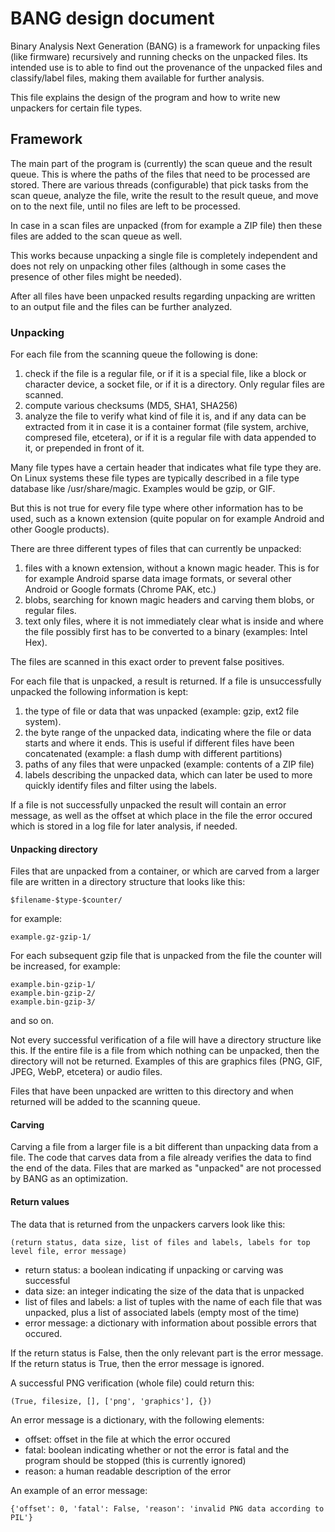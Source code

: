 # BANG design document

Binary Analysis Next Generation (BANG) is a framework for unpacking files (like
firmware) recursively and running checks on the unpacked files. Its intended
use is to able to find out the provenance of the unpacked files and
classify/label files, making them available for further analysis.

This file explains the design of the program and how to write new unpackers
for certain file types.

## Framework

The main part of the program is (currently) the scan queue and the result
queue. This is where the paths of the files that need to be processed are
stored. There are various threads (configurable) that pick tasks from the
scan queue, analyze the file, write the result to the result queue, and move
on to the next file, until no files are left to be processed.

In case in a scan files are unpacked (from for example a ZIP file) then
these files are added to the scan queue as well.

This works because unpacking a single file is completely independent and
does not rely on unpacking other files (although in some cases the presence
of other files might be needed).

After all files have been unpacked results regarding unpacking are written
to an output file and the files can be further analyzed.

### Unpacking

For each file from the scanning queue the following is done:

1.  check if the file is a regular file, or if it is a special file, like
    a block or character device, a socket file, or if it is a directory.
    Only regular files are scanned.
2.  compute various checksums (MD5, SHA1, SHA256)
3.  analyze the file to verify what kind of file it is, and if any data
    can be extracted from it in case it is a container format (file system,
    archive, compresed file, etcetera), or if it is a regular file with data
    appended to it, or prepended in front of it.

Many file types have a certain header that indicates what file type they
are. On Linux systems these file types are typically described in a
file type database like /usr/share/magic. Examples would be gzip, or GIF.

But this is not true for every file type where other information has to
be used, such as a known extension (quite popular on for example Android
and other Google products).

There are three different types of files that can currently be unpacked:

1.  files with a known extension, without a known magic header. This is
    for for example Android sparse data image formats, or several other
    Android or Google formats (Chrome PAK, etc.)
2.  blobs, searching for known magic headers and carving them blobs, or
    regular files.
3.  text only files, where it is not immediately clear what
    is inside and where the file possibly first has to be
    converted to a binary (examples: Intel Hex).

The files are scanned in this exact order to prevent false positives.

For each file that is unpacked, a result is returned. If a file is
unsuccessfully unpacked the following information is kept:

1.  the type of file or data that was unpacked (example: gzip, ext2 file
    system).
2.  the byte range of the unpacked data, indicating where the file or data
    starts and where it ends. This is useful if different files have been
    concatenated (example: a flash dump with different partitions)
3.  paths of any files that were unpacked (example: contents of a ZIP file)
4.  labels describing the unpacked data, which can later be used to more
    quickly identify files and filter using the labels.

If a file is not successfully unpacked the result will contain an error
message, as well as the offset at which place in the file the error occured
which is stored in a log file for later analysis, if needed.

#### Unpacking directory

Files that are unpacked from a container, or which are carved from a
larger file are written in a directory structure that looks like this:

    $filename-$type-$counter/

for example:

    example.gz-gzip-1/

For each subsequent gzip file that is unpacked from the file the counter
will be increased, for example:

    example.bin-gzip-1/
    example.bin-gzip-2/
    example.bin-gzip-3/

and so on.

Not every successful verification of a file will have a directory structure
like this. If the entire file is a file from which nothing can be unpacked,
then the directory will not be returned. Examples of this are graphics files
(PNG, GIF, JPEG, WebP, etcetera) or audio files.

Files that have been unpacked are written to this directory and when returned
will be added to the scanning queue.

#### Carving

Carving a file from a larger file is a bit different than unpacking data
from a file. The code that carves data from a file already verifies the data
to find the end of the data. Files that are marked as "unpacked" are not
processed by BANG as an optimization.

#### Return values

The data that is returned from the unpackers carvers look like this:

    (return status, data size, list of files and labels, labels for top level file, error message)

*   return status: a boolean indicating if unpacking or carving was successful
*   data size: an integer indicating the size of the data that is unpacked
*   list of files and labels: a list of tuples with the name of each file
    that was unpacked, plus a list of associated labels (empty most of the time)
*   error message: a dictionary with information about possible errors that
    occured.

If the return status is False, then the only relevant part is the error
message. If the return status is True, then the error message is ignored.

A successful PNG verification (whole file) could return this:

    (True, filesize, [], ['png', 'graphics'], {})

An error message is a dictionary, with the following elements:

*   offset: offset in the file at which the error occured
*   fatal: boolean indicating whether or not the error is fatal and the
    program should be stopped (this is currently ignored)
*   reason: a human readable description of the error

An example of an error message:

    {'offset': 0, 'fatal': False, 'reason': 'invalid PNG data according to PIL'}
